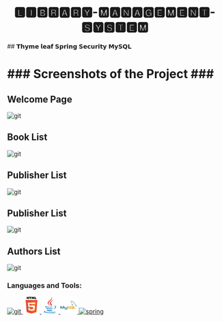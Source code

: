 
<h1 align="center"> 🅻🅸🅱🆁🅰🆁🆈-🅼🅰🅽🅰🅶🅴🅼🅴🅽🆃-🆂🆈🆂🆃🅴🅼 </h1>
## 𝗧𝗵𝘆𝗺𝗲 𝗹𝗲𝗮𝗳  𝗦𝗽𝗿𝗶𝗻𝗴 𝗦𝗲𝗰𝘂𝗿𝗶𝘁𝘆 𝗠𝘆𝗦𝗤𝗟

<h1 align="left"> ### Screenshots of the Project ### </h1>

## Welcome Page
![git](https://user-images.githubusercontent.com/57706022/156163354-76d5f3a6-2d89-4e92-b770-7e7fff8c074c.png)

## Book List
![git](https://user-images.githubusercontent.com/57706022/156163685-fb62fef9-257c-4b00-a717-9f0f31b65a58.png)

## Publisher List
![git](https://user-images.githubusercontent.com/57706022/156163880-6186664f-0384-4f60-bc66-162792ad0967.png)

## Publisher List
![git](https://user-images.githubusercontent.com/57706022/156163880-6186664f-0384-4f60-bc66-162792ad0967.png)

## Authors List
![git](https://user-images.githubusercontent.com/57706022/156164039-0ad66cf4-a192-40e9-98d1-927c0bffbadc.png)

<h3 align="left">Languages and Tools:</h3>
<p align="left"> <a href="https://git-scm.com/" target="_blank" rel="noreferrer"> <img src="https://www.vectorlogo.zone/logos/git-scm/git-scm-icon.svg" alt="git" width="40" height="40"/> </a> <a href="https://www.w3.org/html/" target="_blank" rel="noreferrer"> <img src="https://raw.githubusercontent.com/devicons/devicon/master/icons/html5/html5-original-wordmark.svg" alt="html5" width="40" height="40"/> </a> <a href="https://www.java.com" target="_blank" rel="noreferrer"> <img src="https://raw.githubusercontent.com/devicons/devicon/master/icons/java/java-original.svg" alt="java" width="40" height="40"/> </a> <a href="https://www.mysql.com/" target="_blank" rel="noreferrer"> <img src="https://raw.githubusercontent.com/devicons/devicon/master/icons/mysql/mysql-original-wordmark.svg" alt="mysql" width="40" height="40"/> </a> <a href="https://spring.io/" target="_blank" rel="noreferrer"> <img src="https://www.vectorlogo.zone/logos/springio/springio-icon.svg" alt="spring" width="40" height="40"/> </a> </p>




